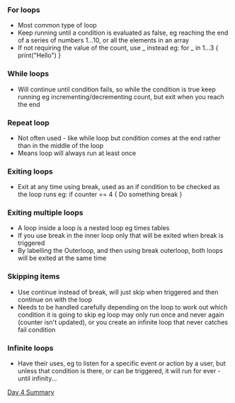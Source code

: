 ### For loops
- Most common type of loop
- Keep running until a condition is evaluated as false, eg reaching the end of a series of numbers 1...10, or all the elements in an array
- If not requiring the value of the count, use _ instead eg:
	for _ in 1...3 {
    print("Hello")
	}

### While loops
- Will continue until condition fails, so while the condition is true keep running eg incrementing/decrementing count, but exit when you reach the end

### Repeat loop
- Not often used - like while loop but condition comes at the end rather than in the middle of the loop
- Means loop will always run at least once

### Exiting loops
- Exit at any time using break, used as an if condition to be checked as the loop runs eg:
	if counter == 4 {
		Do something
		break
	}

### Exiting multiple loops
- A loop inside a loop is a nested loop eg times tables
- If you use break in the inner loop only that will be exited when break is triggered
- By labelling the Outerloop, and then using break outerloop, both loops will be exited at the same time

### Skipping items
- Use continue instead of break, will just skip when triggered and then continue on with the loop
- Needs to be handled carefully depending on the loop to work out which condition it is going to skip eg loop may only run once and never again (counter isn't updated), or you create an infinite loop that never catches fail condition

### Infinite loops
- Have their uses, eg to listen for a specific event or action by a user, but unless that condition is there, or can be triggered, it will run for ever - until infinity...

[Day 4 Summary](https://www.hackingwithswift.com/sixty/4/8/looping-summary)